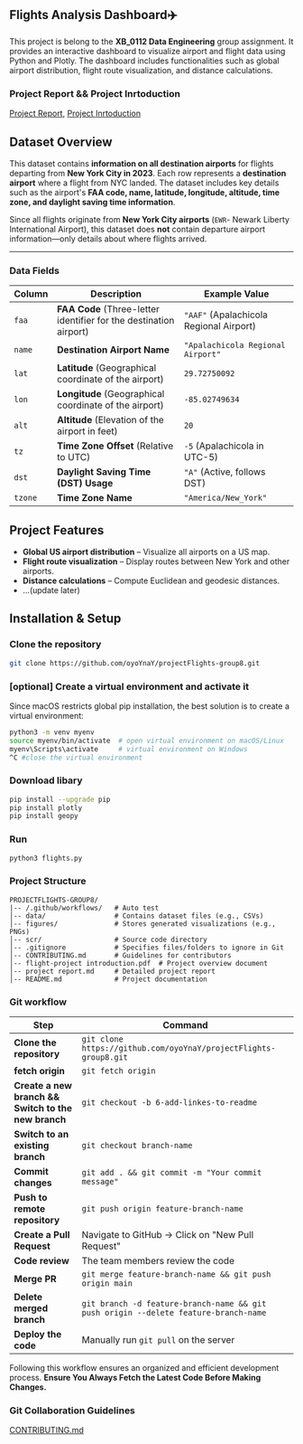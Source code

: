 
## Flights Analysis Dashboard✈️
This project is belong to the **XB_0112 Data Engineering** group assignment. It provides an interactive dashboard to visualize airport and flight data using Python and Plotly. The dashboard includes functionalities such as global airport distribution, flight route visualization, and distance calculations.
### Project Report && Project Inrtoduction
[Project Report](project%20report.md), [Project Inrtoduction](flight-project%20intoduction%20.pdf) 

## Dataset Overview
This dataset contains **information on all destination airports** for flights departing from **New York City in 2023**. Each row represents a **destination airport** where a flight from NYC landed. The dataset includes key details such as the airport's **FAA code, name, latitude, longitude, altitude, time zone, and daylight saving time information**.

Since all flights originate from **New York City airports** (`EWR`- Newark Liberty International Airport), this dataset does **not** contain departure airport information—only details about where flights arrived.

---

### Data Fields

| **Column** | **Description** | **Example Value** |
|-----------|----------------|------------------|
| `faa` | **FAA Code** (Three-letter identifier for the destination airport) | `"AAF"` (Apalachicola Regional Airport) |
| `name` | **Destination Airport Name** | `"Apalachicola Regional Airport"` |
| `lat` | **Latitude** (Geographical coordinate of the airport) | `29.72750092` |
| `lon` | **Longitude** (Geographical coordinate of the airport) | `-85.02749634` |
| `alt` | **Altitude** (Elevation of the airport in feet) | `20` |
| `tz` | **Time Zone Offset** (Relative to UTC) | `-5` (Apalachicola in UTC-5) |
| `dst` | **Daylight Saving Time (DST) Usage** | `"A"` (Active, follows DST) |
| `tzone` | **Time Zone Name** | `"America/New_York"` |

## Project Features
- **Global US airport distribution** – Visualize all airports on a US map.
- **Flight route visualization** – Display routes between New York and other airports.
- **Distance calculations** – Compute Euclidean and geodesic distances.
- ...(update later)

## Installation & Setup
### Clone the repository
```bash
git clone https://github.com/oyoYnaY/projectFlights-group8.git
```

### [optional] Create a virtual environment and activate it
Since macOS restricts global pip installation, the best solution is to create a virtual environment:
```bash
python3 -m venv myenv
source myenv/bin/activate  # open virtual environment on macOS/Linux
myenv\Scripts\activate     # virtual environment on Windows
^C #close the virtual environment
```

### Download libary
```bash
pip install --upgrade pip    
pip install plotly
pip install geopy
```
### Run
```bash
python3 flights.py
```

### Project Structure
```
PROJECTFLIGHTS-GROUP8/
|-- /.github/workflows/   # Auto test
│-- data/                 # Contains dataset files (e.g., CSVs)
│-- figures/              # Stores generated visualizations (e.g., PNGs)
│-- scr/                  # Source code directory 
│-- .gitignore            # Specifies files/folders to ignore in Git
│-- CONTRIBUTING.md       # Guidelines for contributors
│-- flight-project introduction.pdf  # Project overview document
│-- project report.md     # Detailed project report
│-- README.md             # Project documentation
```

### Git workflow
| Step | Command |
|------|---------|
| **Clone the repository** | `git clone https://github.com/oyoYnaY/projectFlights-group8.git` |
| **fetch origin** | `git fetch origin` |
| **Create a new branch && Switch to the new branch** | `git checkout -b 6-add-linkes-to-readme` |
| **Switch to an existing branch** | `git checkout branch-name` |
| **Commit changes** | `git add . && git commit -m "Your commit message"` |
| **Push to remote repository** | `git push origin feature-branch-name` |
| **Create a Pull Request** | Navigate to GitHub → Click on "New Pull Request" |
| **Code review** | The team members review the code |
| **Merge PR** | `git merge feature-branch-name && git push origin main` |
| **Delete merged branch** | `git branch -d feature-branch-name && git push origin --delete feature-branch-name` |
| **Deploy the code** | Manually run `git pull` on the server |

Following this workflow ensures an organized and efficient development process. **Ensure You Always Fetch the Latest Code Before Making Changes.**

### Git Collaboration Guidelines
[CONTRIBUTING.md](CONTRIBUTING.md)



